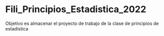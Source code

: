 # Fili_Principios_Estadistica_2022
Objetivo es almacenar el proyecto de trabajo de la clase de principios de estadística
